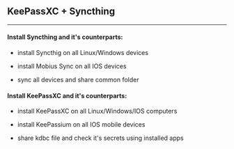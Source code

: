 ## KeePassXC + Syncthing
---
#### Install Syncthing and it's counterparts:

* install Syncthig on all Linux/Windows devices

* install Mobius Sync on all IOS devices

* sync all devices and share common folder

#### Install KeePassXC and it's counterparts:

* install KeePassXC on all Linux/Windows/IOS computers 

* install KeePassium on all IOS mobile devices
  
* share kdbc file and check it's secrets using installed apps
